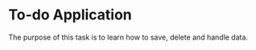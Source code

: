 <h1>To-do Application</h1>
<p>The purpose of this task is to learn how to save, delete and handle data.</p>
